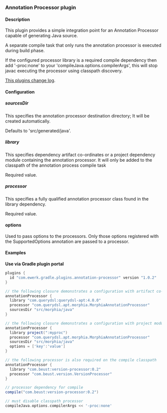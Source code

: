 ### Annotation Processor plugin

#### Description

This plugin provides a simple integration point for an Annotation Processor capable of generating Java source.

A separate compile task that only runs the annotation processor is executed during build phase.

If the configured processor library is a required compile dependency then add '-proc:none' to your
'compileJava.options.compilerArgs', this will stop javac executing the processor using classpath discovery.

[This plugins change log](change_log.md).

#### Configuration

##### sourcesDir

This specifies the annotation processor destination directory; It will be created automatically.

Defaults to 'src/generated/java'.

##### library

This specifies dependency artifact co-ordinates or a project dependency module containing the annotation processor.
It will only be added to the classpath of the annotation process compile task

Required value.

##### processor

This specifies a fully qualified annotation processor class found in the library dependency.

Required value.

#### options

Used to pass options to the processors. Only those options registered with the SupportedOptions annotation are passed to a processor.

#### Examples

__Use via Gradle plugin portal__

```groovy
plugins {
  id "com.ewerk.gradle.plugins.annotation-processor" version "1.0.2"
}

// the following closure demonstrates a configuration with artifact co-ordinates
annotationProcessor {
  library "com.querydsl:querydsl-apt:4.0.0"
  processor "com.querydsl.apt.morphia.MorphiaAnnotationProcessor"
  sourcesDir "src/morphia/java"
}

// the following closure demonstrates a configuration with project module dependency 
annotationProcessor {
  library project(":myproc")
  processor "com.querydsl.apt.morphia.MorphiaAnnotationProcessor"
  sourcesDir "src/morphia/java"
  options = ['key':'value']
}

// the following processor is also required on the compile classpath
annotationProcessor {
  library "com.beust:version-processor:0.2"
  processor "com.beust.version.VersionProcessor"
}

// processor dependency for compile
compile("com.beust:version-processor:0.2")

// must disable classpath processor
compileJava.options.compilerArgs << '-proc:none'

```
